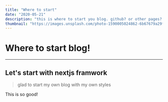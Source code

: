 ```yaml
---
title: "Where to start"
date: "2020-05-21"
description: "this is where to start you blog. github? or other pages? this is where to start you blog. github? or other pages? this is where to start you blog. github? or other pages?"
thumbnail: "https://images.unsplash.com/photo-1590005024862-6b67679a29fb?ixlib=rb-1.2.1&ixid=eyJhcHBfaWQiOjEyMDd9&auto=format&fit=crop&w=679&q=80"
---
```


# Where to start blog!

---

## Let's start with nextjs framwork

> glad to start my own blog with my own styles

This is so good!
